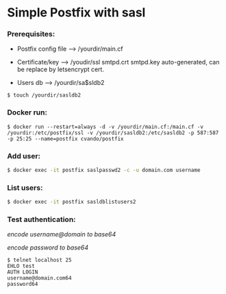 # Simple Postfix with sasl



### Prerequisites: 

- Postfix config file --> /yourdir/main.cf

- Certificate/key      --> /youdir/ssl     smtpd.crt smtpd.key auto-generated, can be replace by letsencrypt cert.

- Users db                 --> /yourdir/sa$sldb2

  

```shell
$ touch /yourdir/sasldb2
```



### Docker run:

~~~ shell
$ docker run --restart=always -d -v /yourdir/main.cf:/main.cf -v /yourdir:/etc/postfix/ssl -v /yourdir/sasldb2:/etc/sasldb2 -p 587:587 -p 25:25 --name=postfix cvando/postfix
~~~



### Add user:

```bash
$ docker exec -it postfix saslpasswd2 -c -u domain.com username
```



### List users:

```bash
$ docker exec -it postfix sasldblistusers2
```



### Test authentication:

*encode username@domain to base64*

*encode password to base64*

```shell
$ telnet localhost 25
EHLO test
AUTH LOGIN
username@domain.com64
password64
```

